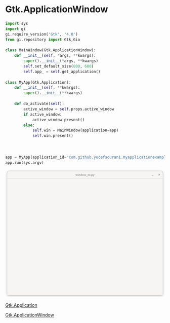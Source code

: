 # Gtk.ApplicationWindow

```python
import sys
import gi
gi.require_version('Gtk', '4.0')
from gi.repository import Gtk,Gio

class MainWindow(Gtk.ApplicationWindow):
    def __init__(self, *args, **kwargs):
        super().__init__(*args, **kwargs)
        self.set_default_size(800, 600)
        self.app_ = self.get_application()

class MyApp(Gtk.Application):
    def __init__(self, **kwargs):
        super().__init__(**kwargs)

    def do_activate(self):
        active_window = self.props.active_window
        if active_window:
            active_window.present()
        else:
            self.win = MainWindow(application=app)
            self.win.present()



app = MyApp(application_id="com.github.yucefsourani.myapplicationexample",flags= Gio.ApplicationFlags.FLAGS_NONE)
app.run(sys.argv)
```

![Alt text](https://raw.githubusercontent.com/yucefsourani/python-gtk4-examples/main/applicationwindow/Screenshot_1.png "Screenshot")

[Gtk.Application](https://amolenaar.github.io/pgi-docgen/index.html#Gtk-4.0/classes/Application.html)

[Gtk.ApplicationWindow](https://amolenaar.github.io/pgi-docgen/index.html#Gtk-4.0/classes/ApplicationWindow.html)
